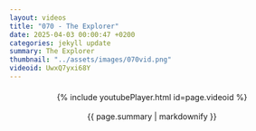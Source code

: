 ```yaml
---
layout: videos
title: "070 - The Explorer"
date: 2025-04-03 00:00:47 +0200
categories: jekyll update
summary: The Explorer
thumbnail: "../assets/images/070vid.png"
videoid: UwxQ7yxi68Y
---
```


<div style="text-align: center; margin-top: 20px;">
  {% include youtubePlayer.html id=page.videoid %}
  <p style="margin-top: 15px; font-size: 1.2em; color: #333;">
    <p>{{ page.summary | markdownify }}</p>
  </p>
</div>
